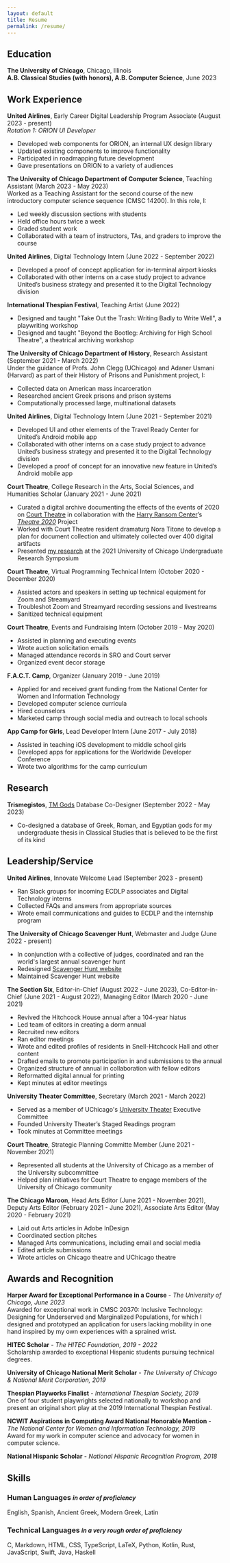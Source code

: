 ```yaml
---
layout: default
title: Resume
permalink: /resume/
---
```


## Education

**The University of Chicago**, Chicago, Illinois \
**A.B. Classical Studies (with honors), A.B. Computer Science**, June 2023

## Work Experience

**United Airlines**, Early Career Digital Leadership Program Associate (August 2023 - present) \
*Rotation 1: ORION UI Developer*
* Developed web components for ORION, an internal UX design library
* Updated existing components to improve functionality
* Participated in roadmapping future development
* Gave presentations on ORION to a variety of audiences

**The University of Chicago Department of Computer Science**, Teaching Assistant (March 2023 - May 2023) \
Worked as a Teaching Assistant for the second course of the new introductory computer science sequence (CMSC 14200). In this role, I:
* Led weekly discussion sections with students
* Held office hours twice a week
* Graded student work
* Collaborated with a team of instructors, TAs, and graders to improve the course

**United Airlines**, Digital Technology Intern (June 2022 - September 2022)
* Developed a proof of concept application for in-terminal airport kiosks
* Collaborated with other interns on a case study project to advance United’s business strategy and presented it to the Digital Technology division

**International Thespian Festival**, Teaching Artist (June 2022)
* Designed and taught "Take Out the Trash: Writing Badly to Write Well", a playwriting workshop
* Designed and taught "Beyond the Bootleg: Archiving for High School Theatre", a theatrical archiving workshop

**The University of Chicago Department of History**, Research Assistant (September 2021 - March 2022) \
Under the guidance of Profs. John Clegg (UChicago) and Adaner Usmani (Harvard) as part of their History of Prisons and Punishment project, I:
* Collected data on American mass incarceration
* Researched ancient Greek prisons and prison systems
* Computationally processed large, multinational datasets

**United Airlines**, Digital Technology Intern (June 2021 - September 2021)
* Developed UI and other elements of the Travel Ready Center for United’s Android mobile app
* Collaborated with other interns on a case study project to advance United’s business strategy and presented it to the Digital Technology division
* Developed a proof of concept for an innovative new feature in United’s Android mobile app

**Court Theatre**, College Research in the Arts, Social Sciences, and Humanities Scholar (January 2021 - June 2021) 
* Curated a digital archive documenting the effects of the events of 2020 on [Court Theatre](https://www.courttheatre.org/) in collaboration with the [Harry Ransom Center](https://www.hrc.utexas.edu/)’s [*Theatre 2020*](https://www.hrc.utexas.edu/theatre2020/) Project
* Worked with Court Theatre resident dramaturg Nora Titone to develop a plan for document collection and ultimately collected over 400 digital artifacts
* Presented [my research](https://drive.google.com/file/d/1a9VjP7P7p7JNI52gxK2A2JNnar-2Lj_a/view?usp=sharing) at the 2021 University of Chicago Undergraduate Research Symposium

**Court Theatre**, Virtual Programming Technical Intern (October 2020 - December 2020)
- Assisted actors and speakers in setting up technical equipment for Zoom and Streamyard
- Troubleshot Zoom and Streamyard recording sessions and livestreams
- Sanitized technical equipment

**Court Theatre**, Events and Fundraising Intern (October 2019 - May 2020)
- Assisted in planning and executing events
- Wrote auction solicitation emails 
- Managed attendance records in SRO and Court server
- Organized event decor storage

**F.A.C.T. Camp**, Organizer (January 2019 - June 2019)
- Applied for and received grant funding from the National Center for Women and Information Technology
- Developed computer science curricula 
- Hired counselors
- Marketed camp through social media and outreach to local schools

**App Camp for Girls**, Lead Developer Intern (June 2017 - July 2018)
- Assisted in teaching iOS development to middle school girls
- Developed apps for applications for the Worldwide Developer Conference
- Wrote two algorithms for the camp curriculum

## Research

**Trismegistos**, [TM Gods](https://www.trismegistos.org/god/) Database Co-Designer (September 2022 - May 2023)
- Co-designed a database of Greek, Roman, and Egyptian gods for my undergraduate thesis in Classical Studies that is believed to be the first of its kind

## Leadership/Service

**United Airlines**, Innovate Welcome Lead (September 2023 - present)
- Ran Slack groups for incoming ECDLP associates and Digital Technology interns
- Collected FAQs and answers from appropriate sources
- Wrote email communications and guides to ECDLP and the internship program

**The University of Chicago Scavenger Hunt**, Webmaster and Judge (June 2022 - present)
- In conjunction with a collective of judges, coordinated and ran the world's largest annual scavenger hunt
- Redesigned [Scavenger Hunt website](https://scavhunt.uchicago.edu/)
- Maintained Scavenger Hunt website

**The Section Six**, Editor-in-Chief (August 2022 - June 2023), Co-Editor-in-Chief (June 2021 - August 2022), Managing Editor (March 2020 - June 2021)
- Revived the Hitchcock House annual after a 104-year hiatus
- Led team of editors in creating a dorm annual
- Recruited new editors
- Ran editor meetings
- Wrote and edited profiles of residents in Snell-Hitchcock Hall and other content
- Drafted emails to promote participation in and submissions to the annual
- Organized structure of annual in collaboration with fellow editors
- Reformatted digital annual for printing
- Kept minutes at editor meetings

**University Theater Committee**, Secretary (March 2021 - March 2022)
- Served as a member of UChicago's [University Theater](https://ut.uchicago.edu/) Executive Committee
- Founded University Theater’s Staged Readings program
- Took minutes at Committee meetings

**Court Theatre**, Strategic Planning Committe Member (June 2021 - November 2021)
- Represented all students at the University of Chicago as a member of the University subcommittee
- Helped plan initiatives for Court Theatre to engage members of the University of Chicago community

**The Chicago Maroon**, Head Arts Editor (June 2021 - November 2021), Deputy Arts Editor (February 2021 - June 2021), Associate Arts Editor (May 2020 - February 2021)
- Laid out Arts articles in Adobe InDesign
- Coordinated section pitches
- Managed Arts communications, including email and social media
- Edited article submissions
- Wrote articles on Chicago theatre and UChicago theatre

## Awards and Recognition

**Harper Award for Exceptional Performance in a Course** - *The University of Chicago, June 2023* \
Awarded for exceptional work in CMSC 20370: Inclusive Technology: Designing for Underserved and Marginalized Populations, for which I designed and prototyped an application for users lacking mobility in one hand inspired by my own experiences with a sprained wrist.

**HITEC Scholar** - *The HITEC Foundation, 2019 - 2022* \
Scholarship awarded to exceptional Hispanic students pursuing technical degrees.

**University of Chicago National Merit Scholar** - *The University of Chicago & National Merit Corporation, 2019*

**Thespian Playworks Finalist** - *International Thespian Society, 2019* \
One of four student playwrights selected nationally to workshop and present an original short play at the 2019 International Thespian Festival.

**NCWIT Aspirations in Computing Award National Honorable Mention** - *The National Center for Women and Information Technology, 2019* \
Award for my work in computer science and advocacy for women in computer science.

**National Hispanic Scholar** - *National Hispanic Recognition Program, 2018*

## Skills

### Human Languages <small>*in order of proficiency*</small>
English, Spanish, Ancient Greek, Modern Greek, Latin

### Technical Languages <small>*in a very rough order of proficiency*</small>
C, Markdown, HTML, CSS, TypeScript, LaTeX, Python, Kotlin, Rust, JavaScript, Swift, Java, Haskell
